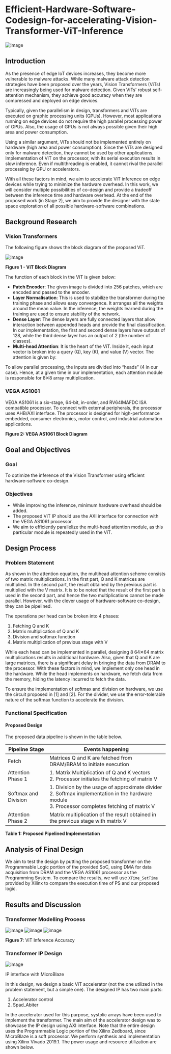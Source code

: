 # Efficient-Hardware-Software-Codesign-for-accelerating-Vision-Transformer-ViT-Inference



![image](https://github.com/user-attachments/assets/701de01b-61c4-4f5f-9076-6cb38da17f52)

## Introduction

As the presence of edge IoT devices increases, they become more vulnerable to malware attacks. While many malware attack detection strategies have been proposed over the years, Vision Transformers (ViTs) are increasingly being used for malware detection. Given ViTs' robust self-attention mechanism, they achieve good accuracy when they are compressed and deployed on edge devices.

Typically, given the parallelism in design, transformers and ViTs are executed on graphic processing units (GPUs). However, most applications running on edge devices do not require the high parallel processing power of GPUs. Also, the usage of GPUs is not always possible given their high area and power consumption. 

Using a similar argument, ViTs should not be implemented entirely on hardware (high area and power consumption). Since the ViTs are designed only for malware detection, they cannot be used by other applications. Implementation of ViT on the processor, with its serial execution results in slow inference. Even if multithreading is enabled, it cannot rival the parallel processing by GPU or accelerators.

With all these factors in mind, we aim to accelerate ViT inference on edge devices while trying to minimize the hardware overhead. In this work, we will consider multiple possibilities of co-design and provide a tradeoff between the inference time and hardware overhead. At the end of the proposed work (in Stage 2), we aim to provide the designer with the state space exploration of all possible hardware-software combinations.

## Background Research

### Vision Transformers

The following figure shows the block diagram of the proposed ViT.

![image](https://github.com/user-attachments/assets/7fb31df5-e926-4882-b48a-6d64e460ca0e)


**Figure 1 - ViT Block Diagram**

The function of each block in the ViT is given below:
- **Patch Encoder**: The given image is divided into 256 patches, which are encoded and passed to the encoder.
- **Layer Normalisation**: This is used to stabilize the transformer during the training phase and allows easy convergence. It arranges all the weights around the mean value. In the inference, the weights learned during the training are used to ensure stability of the network.
- **Dense Layer**: The dense layers are fully connected layers that allow interaction between appended heads and provide the final classification. In our implementation, the first and second dense layers have outputs of 128, while the third dense layer has an output of 2 (the number of classes).
- **Multi-head Attention**: It is the heart of the ViT. Inside it, each input vector is broken into a query (Q), key (K), and value (V) vector. The attention is given by:

To allow parallel processing, the inputs are divided into “heads” (4 in our case). Hence, at a given time in our implementation, each attention module is responsible for 8✕8 array multiplication.

### VEGA AS1061

VEGA AS1061 is a six-stage, 64-bit, in-order, and RV64IMAFDC ISA compatible processor. To connect with external peripherals, the processor uses AHB/AXI interface. The processor is designed for high-performance embedded, consumer electronics, motor control, and industrial automation applications.

**Figure 2: VEGA AS1061 Block Diagram**

## Goal and Objectives

### Goal
To optimize the inference of the Vision Transformer using efficient hardware-software co-design.

### Objectives
- While improving the inference, minimum hardware overhead should be added.
- The proposed ViT IP should use the AXI interface for connection with the VEGA AS1061 processor.
- We aim to efficiently parallelize the multi-head attention module, as this particular module is repeatedly used in the ViT.

## Design Process

### Problem Statement

As shown in the attention equation, the multihead attention scheme consists of two matrix multiplications. In the first part, Q and K matrices are multiplied. In the second part, the result obtained by the previous part is multiplied with the V matrix. It is to be noted that the result of the first part is used in the second part, and hence the two multiplications cannot be made parallel. However, with the clever usage of hardware-software co-design, they can be pipelined.

The operations per head can be broken into 4 phases:
1. Fetching Q and K
2. Matrix multiplication of Q and K 
3. Division and softmax function 
4. Matrix multiplication of previous stage with V

While each head can be implemented in parallel, designing 8 64✕64 matrix multiplications results in additional hardware. Also, given that Q and K are large matrices, there is a significant delay in bringing the data from DRAM to the processor. With these factors in mind, we implement only one head in the hardware. While the head implements on hardware, we fetch data from the memory, hiding the latency incurred to fetch the data.

To ensure the implementation of softmax and division on hardware, we use the circuit proposed in [1] and [2]. For the divider, we use the error-tolerable nature of the softmax function to accelerate the division.

### Functional Specification

#### Proposed Design

The proposed data pipeline is shown in the table below.

| Pipeline Stage       | Events happening                                                                 |
|----------------------|----------------------------------------------------------------------------------|
| Fetch                | Matrices Q and K are fetched from DRAM/BRAM to initiate execution                |
| Attention Phase 1    | 1. Matrix Multiplication of Q and K vectors <br> 2. Processor initiates the fetching of matrix V |
| Softmax and Division | 1. Division by the usage of approximate divider <br> 2. Softmax implementation in the hardware module <br> 3. Processor completes fetching of matrix V |
| Attention Phase 2    | Matrix multiplication of the result obtained in the previous stage with matrix V |

**Table 1: Proposed Pipelined Implementation**

## Analysis of Final Design

We aim to test the design by putting the proposed transformer on the Programmable Logic portion of the provided SoC, using DMA for data acquisition from DRAM and the VEGA AS1061 processor as the Programming System. To compare the results, we will use `XTime_SetTime` provided by Xilinx to compare the execution time of PS and our proposed logic.


## Results and Discussion

### Transformer Modelling Process

![image](https://github.com/user-attachments/assets/8bfa525b-936b-415a-b116-733a65035f17)
![image](https://github.com/user-attachments/assets/9b1de4e6-667f-4f76-9c90-ba9cf436b871)
![image](https://github.com/user-attachments/assets/028a2db4-103c-4b5b-bda0-1540a0af6094)


**Figure 7**: ViT Inference Accuracy

### Transformer IP Design

![image](https://github.com/user-attachments/assets/860e9423-a606-4980-a5cc-929b9ab1fde5)


IP interface with MicroBlaze

In this design, we design a basic ViT accelerator (not the one utilized in the problem statement, but a simple one). The designed IP has two main parts:
1. Accelerator control
2. Spad_Abiter

In the accelerator used for this purpose, systolic arrays have been used to implement the transformer. The main aim of the accelerator design was to showcase the IP design using AXI interface. Note that the entire design uses the Programmable Logic portion of the Xilinx Zedboard, since MicroBlaze is a soft processor. We perform synthesis and implementation using Xilinx Vivado 2019.1. The power usage and resource utilization are shown below.

